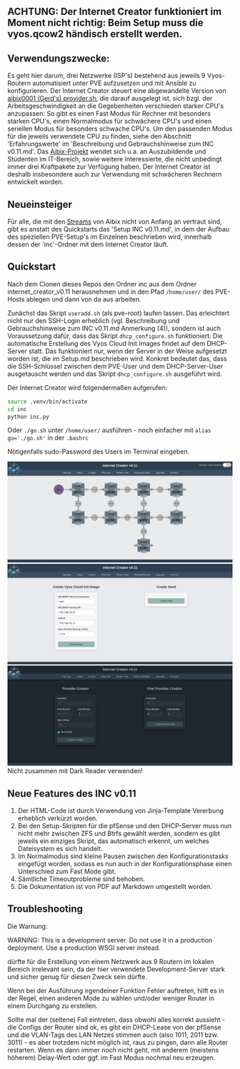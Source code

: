 ## **ACHTUNG: Der Internet Creator funktioniert im Moment nicht richtig: Beim Setup muss die vyos.qcow2 händisch erstellt werden.** ##

## Verwendungszwecke:

Es geht hier darum, drei Netzwerke (ISP's) bestehend aus jeweils 9 Vyos-Routern automatisiert unter PVE aufzusetzen und mit Ansible zu konfigurieren. Der Internet Creator steuert eine abgewandelte Version von [aibix0001 (Gerd's) provider.sh](https://github.com/aibix0001/aasil), die darauf ausgelegt ist, sich bzgl. der Arbeitsgeschwindigkeit an die Gegebenheiten verschieden starker CPU's anzupassen: So gibt es einen Fast Modus für Rechner mit besonders starken CPU's, einen Normalmodus für schwächere CPU's und einen seriellen Modus für besonders schwache CPU's. Um den passenden Modus für die jeweils verwendete CPU zu finden, siehe den Abschnitt 'Erfahrungswerte' im 'Beschreibung und Gebrauchshinweise zum INC v0.11.md'.
Das [Aibix-Projekt](https://www.twitch.tv/aibix0001) wendet sich u.a. an Auszubildende und Studenten im IT-Bereich, sowie weitere Interessierte, die nicht unbedingt immer drei Kraftpakete zur Verfügung haben. Der Internet Creator ist deshalb insbesondere auch zur Verwendung mit schwächeren Rechnern entwickelt worden.

## Neueinsteiger

Für alle, die mit den [Streams](https://github.com/aibix0001/streams) von Aibix nicht von Anfang an vertraut sind, gibt es anstatt des Quickstarts das 'Setup INC v0.11.md', in dem der Aufbau des speziellen PVE-Setup's im Einzelnen beschrieben wird, innerhalb dessen der 'inc'-Ordner mit dem Internet Creator läuft.

## Quickstart

Nach dem Clonen dieses Repos den Ordner inc aus dem Ordner internet_creator_v0.11 herausnehmen und in den Pfad ```/home/user/``` des PVE-Hosts ablegen und dann von da aus arbeiten.

Zunächst das Skript ```useradd.sh``` (als pve-root) laufen lassen. Das erleichtert nicht nur den SSH-Login erheblich (vgl. Beschreibung und Gebrauchshinweise zum INC v0.11.md Anmerkung (4)), sondern ist auch Voraussetzung dafür, dass das Skript ```dhcp_configure.sh``` funktioniert. 
Die automatische Erstellung des Vyos Cloud Init Images findet auf dem DHCP-Server statt. Das funktioniert nur, wenn der Server in der Weise aufgesetzt worden ist, die im Setup.md beschrieben wird. Konkret bedeutet das, dass die SSH-Schlüssel zwischen dem PVE-User und dem DHCP-Server-User ausgetauscht werden und das Skript ```dhcp_configure.sh``` ausgeführt wird. 

Der Internet Creator wird folgendermaßen aufgerufen:
```bash
source .venv/bin/activate
cd inc
python inc.py
```
Oder ```./go.sh``` unter ```/home/user/``` ausführen - noch einfacher mit ```alias go='./go.sh'``` in der ```.bashrc```

Nötigenfalls sudo-Password des Users im Terminal eingeben.

![foto0](Bilder/00.png)
![foto1](Bilder/01.png)
![foto2](Bilder/02.png)
Nicht zusammen mit Dark Reader verwenden!

## Neue Features des INC v0.11

1. Der HTML-Code ist durch Verwendung von Jinja-Template Vererbung erheblich verkürzt worden.
2. Bei den Setup-Skripten für die pfSense und den DHCP-Server muss nun nicht mehr zwischen ZFS und Btrfs gewählt werden, sondern es gibt jeweils ein einziges Skript, das automatisch erkennt, um welches Dateisystem es sich handelt.
3. Im Normalmodus sind kleine Pausen zwischen den Konfigurationstasks eingefügt worden, sodass es nun auch in der Konfigurationsphase einen Unterschied zum Fast Mode gibt.
4. Sämtliche Timeoutprobleme sind behoben.
5. Die Dokumentation ist von PDF auf Markdown umgestellt worden.

## Troubleshooting

Die Warnung: 

WARNING: This is a development server. Do not use it in a production deployment. Use a production WSGI server instead.

dürfte für die Erstellung von einem Netzwerk aus 9 Routern im lokalen Bereich irrelevant sein, da der hier verwendete Development-Server stark und sicher genug für diesen Zweck sein dürfte. 

Wenn bei der Ausführung irgendeiner Funktion Fehler auftreten, hilft es in der Regel, einen anderen Mode zu wählen und/oder weniger Router in einem Durchgang zu erstellen.

Sollte mal der (seltene) Fall eintreten, dass obwohl alles korrekt aussieht - die Configs der Router sind ok, es gibt ein DHCP-Lease von der pfSense und die VLAN-Tags des LAN Netzes stimmen auch (also 1011, 2011 bzw. 3011) - es aber trotzdem nicht möglich ist, raus zu pingen, dann alle Router restarten. Wenn es dann immer noch nicht geht, mit anderem (meistens höherem) Delay-Wert oder ggf. im Fast Modus nochmal neu erzeugen.

